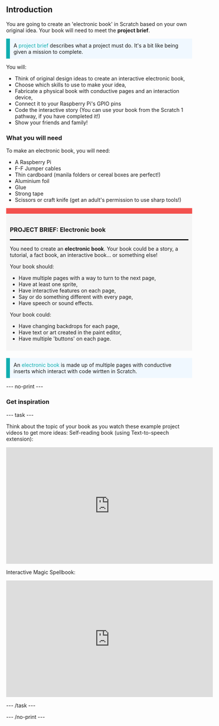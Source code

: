 ## Introduction

You are going to create an 'electronic book' in Scratch based on your own original idea. Your book will need to meet the **project brief**.

<p style="border-left: solid; border-width:10px; border-color: #0faeb0; background-color: aliceblue; padding: 10px;">
A <span style="color: #0faeb0">project brief</span> describes what a project must do. It's a bit like being given a mission to complete.
</p>

You will:
+ Think of original design ideas to create an interactive electronic book,
+ Choose which skills to use to make your idea,
+ Fabricate a physical book with conductive pages and an interaction device,
+ Connect it to your Raspberry Pi's GPIO pins
+ Code the interactive story (You can use your book from the Scratch 1 pathway, if you have completed it!)
+ Show your friends and family!

### What you will need
To make an electronic book, you will need:
 + A Raspberry Pi
 + F-F Jumper cables
 + Thin cardboard (manila folders or cereal boxes are perfect!)
 + Aluminium foil
 + Glue
 + Strong tape
 + Scissors or craft knife (get an adult's permission to use sharp tools!)

<div style="border-top: 15px solid #f3524f; background-color: whitesmoke; margin-bottom: 20px; padding: 10px;">

### PROJECT BRIEF: Electronic book
<hr style="border-top: 2px solid black;">

You need to create an **electronic book**. Your book could be a story, a tutorial, a fact book, an interactive book... or something else!

Your book should:
+ Have multiple pages with a way to turn to the next page,
+ Have at least one sprite,
+ Have interactive features on each page,
+ Say or do something different with every page,
+ Have speech or sound effects.


Your book could:
+ Have changing backdrops for each page,
+ Have text or art created in the paint editor,
+ Have multiple 'buttons' on each page.

</div>

<p style="border-left: solid; border-width:10px; border-color: #0faeb0; background-color: aliceblue; padding: 10px;">
An <span style="color: #0faeb0">electronic book</span> is made up of multiple pages with conductive inserts which interact with code wirtten in Scratch.
</p>

--- no-print ---

### Get inspiration

--- task ---

Think about the topic of your book as you watch these example project videos to get more ideas:
Self-reading book (using Text-to-speech extension):
<iframe width="560" height="315" src="https://www.youtube.com/embed/zSl8d8gB0FM" title="YouTube video player" frameborder="0" allow="accelerometer; autoplay; clipboard-write; encrypted-media; gyroscope; picture-in-picture" allowfullscreen></iframe>

Interactive Magic Spellbook:
<iframe width="560" height="315" src="https://www.youtube.com/embed/Baxz_IQPJ0Y" title="YouTube video player" frameborder="0" allow="accelerometer; autoplay; clipboard-write; encrypted-media; gyroscope; picture-in-picture" allowfullscreen></iframe>

--- /task ---

--- /no-print ---

